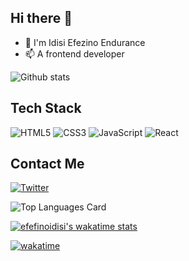 ## Hi there 👋


- 🔭 I'm Idisi Efezino Endurance
- 📫 A frontend developer

![Github stats](https://github-readme-stats.vercel.app/api?username=efezinoidisi&theme=synthwave&show_icons=true&count_private=true)

## Tech Stack

![HTML5](https://img.shields.io/badge/html5-%23E34F26.svg?style=for-the-badge&logo=html5&logoColor=white)
![CSS3](https://img.shields.io/badge/css3-%231572B6.svg?style=for-the-badge&logo=css3&logoColor=white)
![JavaScript](https://img.shields.io/badge/javascript-%23323330.svg?style=for-the-badge&logo=javascript&logoColor=%23F7DF1E)
![React](https://img.shields.io/badge/react-%2320232a.svg?style=for-the-badge&logo=react&logoColor=%2361DAFB)

## Contact Me

[![Twitter](https://img.shields.io/badge/Twitter-%231DA1F2.svg?style=for-the-badge&logo=Twitter&logoColor=white)](https://twitter.com/_zeeknow)

![Top Languages Card](https://github-readme-stats.vercel.app/api/top-langs/?username=efezinoidisi&layout=compact)<br/>


[![efefinoidisi's wakatime stats](https://github-readme-stats.vercel.app/api/wakatime?username=zeeno&langs_count=5&show_icons=true&theme=cobalt)](https://github.com/anuraghazra/github-readme-stats) 

[![wakatime](https://wakatime.com/badge/user/f252e3fe-8713-4b21-9573-e8bd7fb18d70.svg)](https://wakatime.com/@f252e3fe-8713-4b21-9573-e8bd7fb18d70)
